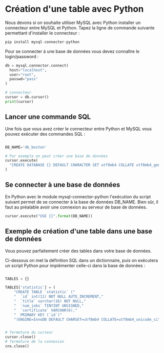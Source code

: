 # Création d'une table avec Python

Nous devons si on souhaite utiliser MySQL avec Python installer un connecteur entre MySQL et Python. Tapez la ligne de commande suivante permettant d'installer le connecteur :

```python
pip install mysql-connector-python
```

Pour se connecter à une base de données vous devez connaître le login/password :

```python
db = mysql.connector.connect(
  host="localhost",
  user="root",
  passwd="pass"
)

# connecteur
cursor = db.cursor()
print(cursor)

```

## Lancer une commande SQL

Une fois que vous avez créer le connecteur entre Python et MySQL vous pouvez exécuter des commandes SQL :

```python

DB_NAME='db_boston'

# Par exemple on peut créer une base de données
cursor.execute(
  "CREATE DATABASE {} DEFAULT CHARACTER SET utf8mb4 COLLATE utf8mb4_general_ci;".format(DB_NAME)
)
```

## Se connecter à une base de données

En Python avec le module mysql-connector-python l'exécution du script suivant permet de se connecter à la base de données DB_NAME. Bien sûr, il faut au préalable avoir une connexion au serveur de base de données.

```python
cursor.execute("USE {}".format(DB_NAME))
```

## Exemple de création d'une table dans une base de données

Vous pouvez parfaitement créer des tables dans votre base de données.

Ci-dessous on met la définition SQL dans un dictionnaire, puis on exécutera un script Python pour implémenter celle-ci dans la base de données :

```python

TABLES = {}

TABLES['statistic'] = (
    "CREATE TABLE `statistic` ("
    "  `id` int(11) NOT NULL AUTO_INCREMENT,"
    "  `title` varchar(16) NOT NULL,"
    "  `num_jobs` TINYINT UNSIGNED,"
    "  `certificate` VARCHAR(6),"
    "  PRIMARY KEY (`id`)"
    ")ENGINE=InnoDB DEFAULT CHARSET=utf8mb4 COLLATE=utf8mb4_unicode_ci")

```

```python

# fermeture du curseur
cursor.close()
# fermeture de la connexion
cnx.close()
```
